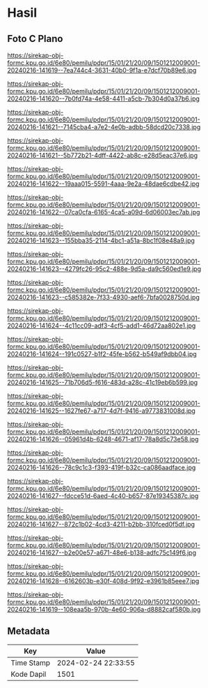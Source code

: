 # Hasil

## Foto C Plano

https://sirekap-obj-formc.kpu.go.id/6e80/pemilu/pdpr/15/01/21/20/09/1501212009001-20240216-141619--7ea744c4-3631-40b0-9f1a-e7dcf70b89e6.jpg

https://sirekap-obj-formc.kpu.go.id/6e80/pemilu/pdpr/15/01/21/20/09/1501212009001-20240216-141620--7b0fd74a-4e58-4411-a5cb-7b304d0a37b6.jpg

https://sirekap-obj-formc.kpu.go.id/6e80/pemilu/pdpr/15/01/21/20/09/1501212009001-20240216-141621--7145cba4-a7e2-4e0b-adbb-58dcd20c7338.jpg

https://sirekap-obj-formc.kpu.go.id/6e80/pemilu/pdpr/15/01/21/20/09/1501212009001-20240216-141621--5b772b21-4dff-4422-ab8c-e28d5eac37e6.jpg

https://sirekap-obj-formc.kpu.go.id/6e80/pemilu/pdpr/15/01/21/20/09/1501212009001-20240216-141622--19aaa015-5591-4aaa-9e2a-48dae6cdbe42.jpg

https://sirekap-obj-formc.kpu.go.id/6e80/pemilu/pdpr/15/01/21/20/09/1501212009001-20240216-141622--07ca0cfa-6165-4ca5-a09d-6d06003ec7ab.jpg

https://sirekap-obj-formc.kpu.go.id/6e80/pemilu/pdpr/15/01/21/20/09/1501212009001-20240216-141623--155bba35-2114-4bc1-a51a-8bc1f08e48a9.jpg

https://sirekap-obj-formc.kpu.go.id/6e80/pemilu/pdpr/15/01/21/20/09/1501212009001-20240216-141623--4279fc26-95c2-488e-9d5a-da9c560ed1e9.jpg

https://sirekap-obj-formc.kpu.go.id/6e80/pemilu/pdpr/15/01/21/20/09/1501212009001-20240216-141623--c585382e-7f33-4930-aef6-7bfa0028750d.jpg

https://sirekap-obj-formc.kpu.go.id/6e80/pemilu/pdpr/15/01/21/20/09/1501212009001-20240216-141624--4c11cc09-adf3-4cf5-add1-46d72aa802e1.jpg

https://sirekap-obj-formc.kpu.go.id/6e80/pemilu/pdpr/15/01/21/20/09/1501212009001-20240216-141624--191c0527-b1f2-45fe-b562-b549af9dbb04.jpg

https://sirekap-obj-formc.kpu.go.id/6e80/pemilu/pdpr/15/01/21/20/09/1501212009001-20240216-141625--71b706d5-f616-483d-a28c-41c19eb6b599.jpg

https://sirekap-obj-formc.kpu.go.id/6e80/pemilu/pdpr/15/01/21/20/09/1501212009001-20240216-141625--1627fe67-a717-4d7f-9416-a9773831008d.jpg

https://sirekap-obj-formc.kpu.go.id/6e80/pemilu/pdpr/15/01/21/20/09/1501212009001-20240216-141626--05961d4b-6248-4671-af17-78a8d5c73e58.jpg

https://sirekap-obj-formc.kpu.go.id/6e80/pemilu/pdpr/15/01/21/20/09/1501212009001-20240216-141626--78c9c1c3-f393-419f-b32c-ca086aadface.jpg

https://sirekap-obj-formc.kpu.go.id/6e80/pemilu/pdpr/15/01/21/20/09/1501212009001-20240216-141627--fdcce51d-6aed-4c40-b657-87e19345387c.jpg

https://sirekap-obj-formc.kpu.go.id/6e80/pemilu/pdpr/15/01/21/20/09/1501212009001-20240216-141627--872c1b02-4cd3-4211-b2bb-310fced0f5df.jpg

https://sirekap-obj-formc.kpu.go.id/6e80/pemilu/pdpr/15/01/21/20/09/1501212009001-20240216-141627--b2e00e57-a671-48e6-b138-adfc75c149f6.jpg

https://sirekap-obj-formc.kpu.go.id/6e80/pemilu/pdpr/15/01/21/20/09/1501212009001-20240216-141628--6162603b-e30f-408d-9f92-e3961b85eee7.jpg

https://sirekap-obj-formc.kpu.go.id/6e80/pemilu/pdpr/15/01/21/20/09/1501212009001-20240216-141619--108eaa5b-970b-4e60-906a-d8882caf580b.jpg


## Metadata

| Key        | Value               |
| ---------- | ------------------- |
| Time Stamp | 2024-02-24 22:33:55 |
| Kode Dapil | 1501                |



